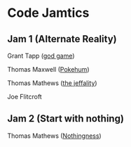 # Code Jamtics

## Jam 1 (Alternate Reality)
Grant Tapp ([god game](https://github.com/Tapptastic/code_jamtics/tree/master/code_jamtics/jam_1/god_game/New%20Unity%20Project%20(1)))

Thomas Maxwell ([Pokehum](https://github.com/Tapptastic/code_jamtics/tree/master/code_jamtics/jam_1/Pokehum))

Thomas Mathews ([the jeffality](https://github.com/Tapptastic/code_jamtics/tree/master/code_jamtics/jam_1/The%20Jeffality))

Joe Flitcroft

## Jam 2 (Start with nothing)
Thomas Mathews ([Nothingness]())